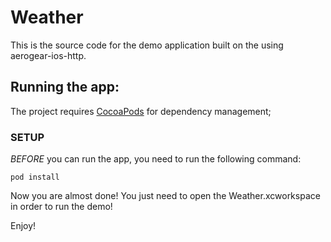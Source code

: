 # Weather 

This is the source code for the demo application built on the using aerogear-ios-http.   

## Running the app:

The project requires [CocoaPods](http://cocoapods.org/) for dependency management;

### SETUP

_BEFORE_ you can run the app, you need to run the following command:

    pod install

Now you are almost done! You just need to open the Weather.xcworkspace in order to run the demo!

Enjoy!

